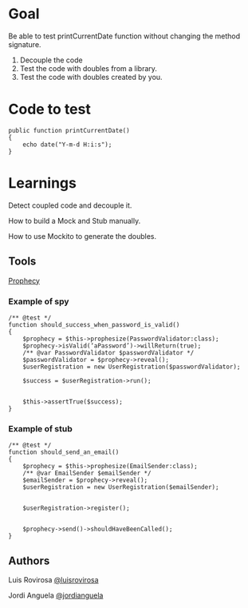 # Goal
Be able to test printCurrentDate function without changing the method signature.

1. Decouple the code
2. Test the code with doubles from a library.
3. Test the code with doubles created by you.
# Code to test
    public function printCurrentDate()
    {
        echo date("Y-m-d H:i:s");
    }
# Learnings
Detect coupled code and decouple it.

How to build a Mock and Stub manually.

How to use Mockito to generate the doubles.

## Tools
[Prophecy](https://github.com/phpspec/prophecy)
### Example of spy

    /** @test */
    function should_success_when_password_is_valid()
    {
        $prophecy = $this->prophesize(PasswordValidator:class);
        $prophecy->isValid(‘aPassword’)->willReturn(true);
        /** @var PasswordValidator $passwordValidator */
        $passwordValidator = $prophecy->reveal();
        $userRegistration = new UserRegistration($passwordValidator);
    
        $success = $userRegistration->run();
    
    
        $this->assertTrue($success);
    }

	
### Example of stub
    /** @test */
    function should_send_an_email()
    {
        $prophecy = $this->prophesize(EmailSender:class);
        /** @var EmailSender $emailSender */
        $emailSender = $prophecy->reveal();
        $userRegistration = new UserRegistration($emailSender);
    
    
        $userRegistration->register();
    
    
        $prophecy->send()->shouldHaveBeenCalled();
    }

## Authors
Luis Rovirosa [@luisrovirosa](https://www.twitter.com/luisrovirosa)

Jordi Anguela [@jordianguela](https://www.twitter.com/jordianguela)
